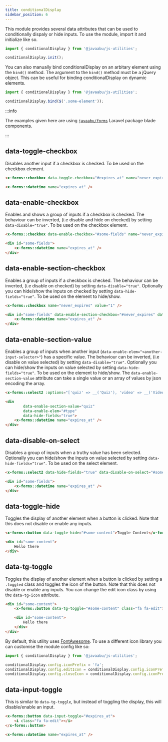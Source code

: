 ```yaml
---
title: conditionalDisplay
sidebar_position: 6
---
```


This module provides several data attributes that can be used to conditionally dispaly or hide inputs. To use the module, import it and initialize like so.

```javascript
import { conditionalDisplay } from '@javaabu/js-utilities';

conditionalDisplay.init();
```

You can also manually bind conditionalDisplay on an arbitary element using the `bind()` method. The argument to the `bind()` method must be a jQuery object. This can be useful for binding conditionalDisplay on dynamic elements.

```javascript
import { conditionalDisplay } from '@javaabu/js-utilities';

conditionalDisplay.bind($('.some-element'));
```

:::info

The examples given here are using [`javaabu/forms`](https://github.com/Javaabu/forms) Laravel package blade components.

:::

## data-toggle-checkbox

Disables another input if a checkbox is checked. To be used on the checkbox element.

```html
<x-forms::checkbox data-toggle-checkbox="#expires_at" name="never_expires" value="1" />

<x-forms::datetime name="expires_at" />
```

## data-enable-checkbox

Enables and shows a group of inputs if a checkbox is checked. The behaviour can be inverted, (i.e disable and hide on checked) by setting `data-disable="true"`. To be used on the checkbox element.

```html
<x-forms::checkbox data-enable-checkbox="#some-fields" name="never_expires" value="1" />

<div id="some-fields">
    <x-forms::datetime name="expires_at" />
</div>
```

## data-enable-section-checkbox

Enables a group of inputs if a checkbox is checked. The behaviour can be inverted, (i.e disable on checked) by setting `data-disable="true"`. Optionally you can hide/show the inputs on checked by setting `data-hide-fields="true"`. To be used on the element to hide/show.

```html
<x-forms::checkbox name="never_expires" value="1" />

<div id="some-fields" data-enable-section-checkbox="#never_expires" data-hide-fields="true">
    <x-forms::datetime name="expires_at" />
</div>
```

## data-enable-section-value

Enables a group of inputs when another input (`data-enable-elem="<another-input-selector>"`) has a specific value. The behaviour can be inverted, (i.e disable on value selected) by setting `data-disable="true"`. Optionally you can hide/show the inputs on value selected by setting `data-hide-fields="true"`. To be used on the element to hide/show. The `data-enable-section-value` attribute can take a single value or an array of values by json encoding the array.

```html
<x-forms::select2 :options="['quiz' => __('Quiz'), 'video' => __('Video')]" name="type" />

<div 
        data-enable-section-value="quiz" 
        data-enable-elem="#type"
        data-hide-fields="true">
    <x-forms::datetime name="expires_at" />
</div>
```

## data-disable-on-select

Disables a group of inputs when a truthy value has been selected. Optionally you can hide/show the inputs on value selected by setting `data-hide-fields="true"`. To be used on the select element.

```html
<x-forms::select2 data-hide-fields="true" data-disable-on-select="#some-fields" :options="['0' => __('Show'), '1' => __('Hide')]" name="type" />

<div id="some-fields">
    <x-forms::datetime name="expires_at" />
</div>
```

## data-toggle-hide

Toggles the display of another element when a button is clicked. Note that this does not disable or enable any inputs.

```html
<x-forms::button data-toggle-hide="#some-content">Toggle Content</x-forms::button>

<div id="some-content">
    Hello there
</div>
```

## data-tg-toggle

Toggles the display of another element when a button is clicked by setting a `.toggled` class and toggles the icon of the button. Note that this does not disable or enable any inputs. You can change the edit icon class by using the `data-tg-icon` attribute.

```html
<div id="some-content">
    <x-forms::button data-tg-toggle="#some-content" class="fa fa-edit"></x-forms::button>

    <div id="some-content">
        Hello there
    </div>
</div>
```

By default, this utility uses [FontAwesome](https://fontawesome.com). To use a different icon library you can customise the module config like so:

```javascript
import { conditionalDisplay } from '@javaabu/js-utilities';

conditionalDisplay.config.iconPrefix = 'fa';
conditionalDisplay.config.editIcon = conditionalDisplay.config.iconPrefix + '-edit';
conditionalDisplay.config.closeIcon = conditionalDisplay.config.iconPrefix + '-close';
```

## data-input-toggle

This is similar to `data-tg-toggle`, but instead of toggling the display, this will disable/enable an input.

```html
<x-forms::button data-input-toggle="#expires_at">
    <i class="fa fa-edit"></i>
</x-forms::button>

<x-forms::datetime name="expires_at" />
```